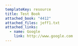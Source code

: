 ```yaml
---
templateKey: resource
title: Test Book
attached_book: "4412"
attached_files: jeff1.txt
attached_links:
  - name: Google
    link: http://www.google.com
---
```

